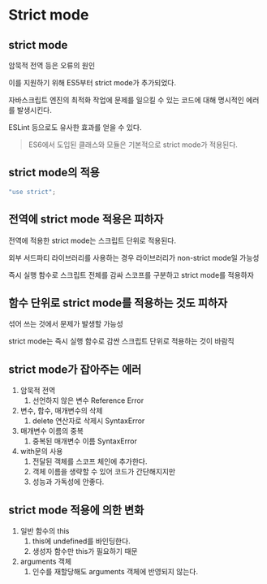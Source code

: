 # Strict mode

## strict mode

암묵적 전역 등은 오류의 원인

이를 지원하기 위해 ES5부터 strict mode가 추가되었다.

자바스크립트 엔진의 최적화 작업에 문제를 일으킬 수 있는 코드에 대해 명시적인 에러를 발생시킨다.

ESLint 등으로도 유사한 효과를 얻을 수 있다.

> ES6에서 도입된 클래스와 모듈은 기본적으로 strict mode가 적용된다.

## strict mode의 적용

```jsx
"use strict";
```

## 전역에 strict mode 적용은 피하자

전역에 적용한 strict mode는 스크립트 단위로 적용된다.

외부 서드파티 라이브러리를 사용하는 경우 라이브러리가 non-strict mode일 가능성

즉시 실행 함수로 스크립트 전체를 감싸 스코프를 구분하고 strict mode를 적용하자

## 함수 단위로 strict mode를 적용하는 것도 피하자

섞어 쓰는 것에서 문제가 발생할 가능성

strict mode는 즉시 실행 함수로 감싼 스크립트 단위로 적용하는 것이 바람직

## strict mode가 잡아주는 에러

1. 암묵적 전역
   1. 선언하지 않은 변수 Reference Error
2. 변수, 함수, 매개변수의 삭제
   1. delete 연산자로 삭제시 SyntaxError
3. 매개변수 이름의 중복
   1. 중복된 매개변수 이름 SyntaxError
4. with문의 사용
   1. 전달된 객체를 스코프 체인에 추가한다.
   2. 객체 이름을 생략할 수 있어 코드가 간단해지지만
   3. 성능과 가독성에 안좋다.

## strict mode 적용에 의한 변화

1. 일반 함수의 this
   1. this에 undefined를 바인딩한다.
   2. 생성자 함수만 this가 필요하기 때문
2. arguments 객체
   1. 인수를 재할당해도 arguments 객체에 반영되지 않는다.
